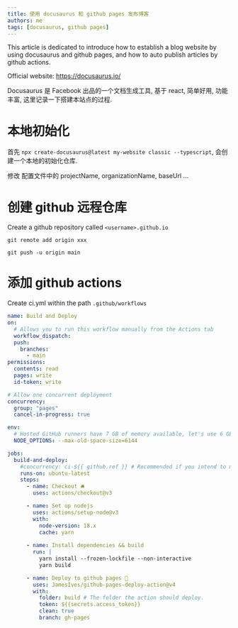 ```yaml
---
title: 使用 docusaurus 和 github pages 发布博客
authors: me
tags: [docusaurus, github pages]
---
```


This article is dedicated to introduce how to establish a blog website by using docusaurus and github pages, and how to auto publish articles by github actions.

Official website: https://docusaurus.io/

<!-- truncate -->

Docusaurus 是 Facebook 出品的一个文档生成工具, 基于 react, 简单好用, 功能丰富, 这里记录一下搭建本站点的过程.

# 本地初始化

首先 `npx create-docusaurus@latest my-website classic --typescript`, 会创建一个本地的初始化仓库.

修改 配置文件中的 projectName, organizationName, baseUrl ...

# 创建 github 远程仓库

Create a github repository called `<username>.github.io`

`git remote add origin xxx`

`git push -u origin main`

# 添加 github actions

Create ci.yml within the path `.github/workflows`

```yml
name: Build and Deploy
on:
  # Allows you to run this workflow manually from the Actions tab
  workflow_dispatch:
  push:
    branches: 
      - main
permissions:
  contents: read
  pages: write
  id-token: write

# Allow one concurrent deployment
concurrency:
  group: "pages"
  cancel-in-progress: true

env:
  # Hosted GitHub runners have 7 GB of memory available, let's use 6 GB
  NODE_OPTIONS: --max-old-space-size=6144

jobs:
  build-and-deploy:
    #concurrency: ci-${{ github.ref }} # Recommended if you intend to make multiple deployments in quick succession.
    runs-on: ubuntu-latest
    steps:
      - name: Checkout 🛎️
        uses: actions/checkout@v3

      - name: Set up nodejs
        uses: actions/setup-node@v3
        with:
          node-version: 18.x
          cache: yarn
      
      - name: Install dependencies && build
        run: |
          yarn install --frozen-lockfile --non-interactive
          yarn build

      - name: Deploy to github pages 🚀
        uses: JamesIves/github-pages-deploy-action@v4
        with:
          folder: build # The folder the action should deploy.
          token: ${{secrets.access_token}}
          clean: true
          branch: gh-pages

```